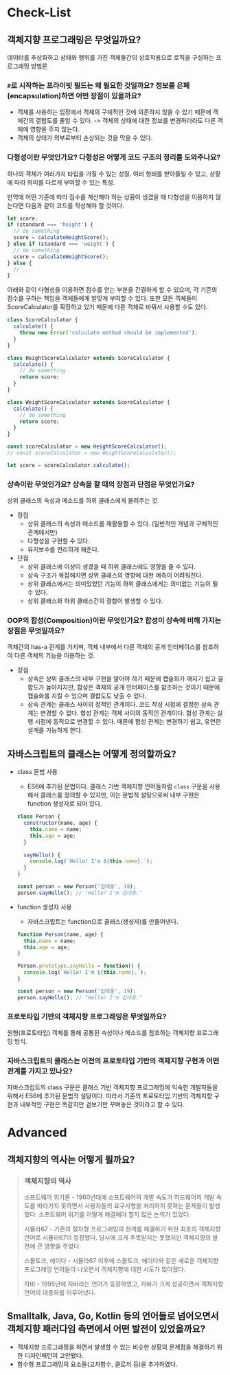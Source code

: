 # Check-List

## 객체지향 프로그래밍은 무엇일까요?

데이터를 추상화하고 상태와 행위를 가진 객체들간의 상호작용으로 로직을 구성하는 프로그래밍 방법론

### `#`로 시작하는 프라이빗 필드는 왜 필요한 것일까요? 정보를 은폐(encapsulation)하면 어떤 장점이 있을까요?

- 객체를 사용하는 입장에서 객체의 구체적인 것에 의존하지 않을 수 있기 때문에 객체간의 결합도를 줄일 수 있다. -> 객체의 상태에 대한 정보를 변경하더라도 다른 객체에 영향을 주지 않는다.
- 객체의 상태가 외부로부터 손상되는 것을 막을 수 있다.

### 다형성이란 무엇인가요? 다형성은 어떻게 코드 구조의 정리를 도와주나요?

하나의 객체가 여러가지 타입을 가질 수 있는 성질. 여러 형태를 받아들일 수 있고, 상황에 따라 의미를 다르게 부여할 수 있는 특성.

만약에 어떤 기준에 따라 점수를 계산해야 하는 상황이 생겼을 때 다형성을 이용하지 않는다면 다음과 같이 코드를 작성해야 할 것이다.

```javascript
let score;
if (standard === 'height') {
  // do something
  score = calculateHeightScore();
} else if (standard === 'weight') {
  // do something
  score = calculateWeightScore();
} else {
  // ...
}
```

아래와 같이 다형성을 이용하면 점수를 얻는 부분을 간결하게 할 수 있으며, 각 기준의 점수를 구하는 책임을 객체들에게 알맞게 부여할 수 있다. 또한 모든 객체들이 ScoreCalculator를 확장하고 있기 때문에 다른 객체로 바꿔서 사용할 수도 있다.

```javascript
class ScoreCalculator {
  calculate() {
    throw new Error('calculate method should be implemented');
  }
}

class HeightScoreCalculator extends ScoreCalculator {
  calculate() {
    // do something
    return score;
  }
}

class WeightScoreCalculator extends ScoreCalculator {
  calculate() {
    // do something
    return score;
  }
}

const scoreCalculator = new HeightScoreCalculator();
// const scoreCalculator = new WeightScoreCalculator();

let score = scoreCalculator.calculate();
```

### 상속이란 무엇인가요? 상속을 할 때의 장점과 단점은 무엇인가요?

상위 클래스의 속성과 메소드를 하위 클래스에게 물려주는 것.

- 장점
  - 상위 클래스의 속성과 메소드를 재활용할 수 있다. (일반적인 개념과 구체적인 관계에서만)
  - 다형성을 구현할 수 있다.
  - 유지보수를 편리하게 해준다.
- 단점
  - 상위 클래스에 이상이 생겼을 때 하위 클래스에도 영향을 줄 수 있다.
  - 상속 구조가 복잡해지면 상위 클래스의 영향에 대한 예측이 어려워진다.
  - 상위 클래스에서는 의미있었던 기능이 하위 클래스에게는 의미없는 기능이 될 수 있다.
  - 상위 클래스와 하위 클래스간의 결합이 발생할 수 있다.

### OOP의 합성(Composition)이란 무엇인가요? 합성이 상속에 비해 가지는 장점은 무엇일까요?

객체간의 has-a 관계를 가지며, 객체 내부에서 다른 객체의 공개 인터페이스를 참조하여 다른 객체의 기능을 이용하는 것.

- 장점
  - 상속은 상위 클래스의 내부 구현을 알아야 하기 때문에 캡슐화가 깨지기 쉽고 결합도가 높아지지만, 합성은 객체의 공개 인터페이스를 참조하는 것이기 때문에 캡슐화를 지킬 수 있으며 결합도도 낮출 수 있다.
  - 상속 관계는 클래스 사이의 정적인 관계이다. 코드 작성 시점에 결정한 상속 관계는 변경할 수 없다. 합성 관계는 객체 사이의 동적인 관계이다. 합성 관계는 실행 시점에 동적으로 변경할 수 있다. 때문에 합성 관계는 변경하기 쉽고, 유연한 설계를 가능하게 한다.

## 자바스크립트의 클래스는 어떻게 정의할까요?

- class 문법 사용

  - ES6에 추가된 문법이다. 클래스 기반 객체지향 언어들처럼 `class` 구문을 사용해서 클래스를 정의할 수 있지만, 이는 문법적 설탕으로써 내부 구현은 function 생성자로 되어 있다.

  ```javascript
  class Person {
    constructor(name, age) {
      this.name = name;
      this.age = age;
    }
    
    sayHello() {
      console.log(`Hello! I'm ${this.name}.`);
    }
  }
  
  const person = new Person('김대웅', 19);
  person.sayHello(); // "Hello! I'm 김대웅."
  ```

- function 생성자 사용

  - 자바스크립트는 function으로 클래스(생성자)를 만들어낸다.

  ```javascript
  function Person(name, age) {
    this.name = name;
    this.age = age;
  }
  
  Person.prototype.sayHello = function() {
    console.log(`Hello! I'm ${this.name}.`);
  }
  
  const person = new Person('김대웅', 19);
  person.sayHello(); // "Hello! I'm 김대웅."
  ```

### 프로토타입 기반의 객체지향 프로그래밍은 무엇일까요?

원형(프로토타입) 객체를 통해 공통된 속성이나 메소드를 참조하는 객체지향 프로그래밍 방식.

### 자바스크립트의 클래스는 이전의 프로토타입 기반의 객체지향 구현과 어떤 관계를 가지고 있나요?

자바스크립트의 class 구문은 클래스 기반 객체지향 프로그래밍에 익숙한 개발자들을 위해서 ES6에 추가된 문법적 설탕이다. 따라서 기존의 프로토타입 기반의 객체지향 구현과 내부적인 구현은 똑같지만 겉보기만 꾸며놓은 것이라고 할 수 있다.

# Advanced

## 객체지향의 역사는 어떻게 될까요?

> ### 객체지향의 역사
>
> 소프트웨어 위기론 - 1960년대에 소프트웨어의 개발 속도가 하드웨어의 개발 속도를 따라가지 못하면서 사용자들의 요구사항을 처리하지 못하는 문제들이 발생했다. 소프트웨어 위기를 어떻게 해결해야 할지 많은 논의가 있었다.
>
> 시뮬라67 - 기존의 절차형 프로그래밍의 한계를 해결하기 위한 최초의 객체지향 언어로 시뮬라67이 등장했다. 당시에 크게 주목받지는 못했지만 객체지향의 발전에 큰 영향을 주었다.
>
> 스몰토크, 에이다 - 시뮬라67 이후에 스몰토크, 에이다와 같은 새로운 객체지향 프로그래밍 언어들이 나오면서 객체지향에 대한 시도가 많아졌다.
>
> 자바 - 1995년에 자바라는 언어가 등장하였고, 자바가 크게 성공하면서 객체지향 언어의 대중화를 이루어냈다.

## Smalltalk, Java, Go, Kotlin 등의 언어들로 넘어오면서 객체지향 패러다임 측면에서 어떤 발전이 있었을까요?

- 객체지향 프로그래밍을 하면서 발생할 수 있는 비슷한 상황의 문제점을 해결하기 위한 디자인패턴이 고안됐다.
- 함수형 프로그래밍의 요소들(고차함수, 클로저 등)을 추가하였다.
